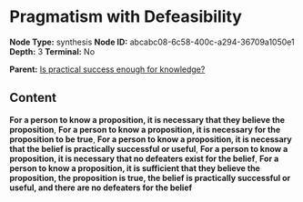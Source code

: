 # Pragmatism with Defeasibility

**Node Type:** synthesis
**Node ID:** abcabc08-6c58-400c-a294-36709a1050e1
**Depth:** 3
**Terminal:** No

**Parent:** [Is practical success enough for knowledge?](is-practical-success-enough-for-knowledge.md)

## Content

**For a person to know a proposition, it is necessary that they believe the proposition**, **For a person to know a proposition, it is necessary for the proposition to be true**, **For a person to know a proposition, it is necessary that the belief is practically successful or useful**, **For a person to know a proposition, it is necessary that no defeaters exist for the belief**, **For a person to know a proposition, it is sufficient that they believe the proposition, the proposition is true, the belief is practically successful or useful, and there are no defeaters for the belief**

